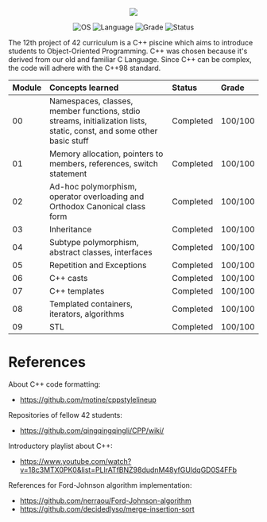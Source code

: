 <p align="center">
    <img src="https://github.com/ygor-sena/42cursus-cpp-piscine/assets/102881479/2114f901-1737-410e-8eca-4ff9472a05ed">
</p>

<p align="center">
    <img src="https://img.shields.io/badge/OS-Linux-blue" alt="OS">
    <img src="https://img.shields.io/badge/Language-C%2B%2B98-blue.svg" alt="Language">
    <img src="https://img.shields.io/badge/Grade-100%2F100-brightgreen.svg" alt="Grade">
    <img src="https://img.shields.io/badge/Status-Completed-brightgreen.svg" alt="Status">
</p>

The 12th project of 42 curriculum is a C++ piscine which aims to introduce students to Object-Oriented Programming. C++ was chosen because it's derived from our old and familiar C Language. Since C++ can be complex, the code will adhere with the C++98 standard. 

|Module|Concepts learned|Status|Grade|
|:--|:--|:--|:--|
|00|Namespaces, classes, member functions, stdio streams, initialization lists, static, const, and some other basic stuff|Completed|100/100|
|01|Memory allocation, pointers to members, references, switch statement|Completed|100/100|
|02|Ad-hoc polymorphism, operator overloading and Orthodox Canonical class form|Completed|100/100|
|03|Inheritance|Completed|100/100|
|04|Subtype polymorphism, abstract classes, interfaces|Completed|100/100|
|05|Repetition and Exceptions|Completed|100/100|
|06|C++ casts|Completed|100/100|
|07|C++ templates|Completed|100/100|
|08|Templated containers, iterators, algorithms|Completed|100/100|
|09|STL|Completed|100/100|

# References

About C++ code formatting: 
- https://github.com/motine/cppstylelineup

Repositories of fellow 42 students:
- https://github.com/qingqingqingli/CPP/wiki/

Introductory playlist about C++:
- https://www.youtube.com/watch?v=18c3MTX0PK0&list=PLlrATfBNZ98dudnM48yfGUldqGD0S4FFb

References for Ford-Johnson algorithm implementation:
- https://github.com/nerraou/Ford-Johnson-algorithm
- https://github.com/decidedlyso/merge-insertion-sort
